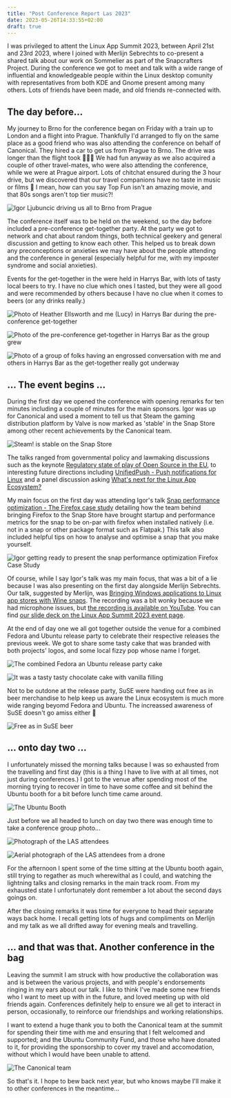 ```yaml
---
title: "Post Conference Report Las 2023"
date: 2023-05-26T14:33:55+02:00
draft: true
---
```


I was privileged to attent the Linux App Summit 2023, between April 21st and 23rd 2023, where I joined with Merlijn Sebrechts to co-present a shared talk about our work on Sommelier as part of the Snapcrafters Project. During the conference we got to meet and talk with a wide range of influential and knowledgeable people within the Linux desktop comunity with representatives from both KDE and Gnome present among many others. Lots of friends have been made, and old friends re-connected with.

## The day before...

My journey to Brno for the conference began on Friday with a train up to London and a flight into Prague. Thankfully I'd arranged to fly on the same place as a good friend who was also attending the conference on behalf of Canonical. They hired a car to get us from Prague to Brno. The drive was longer than the flight took 🤦🏻‍♀️ We had fun anyway as we also acquired a couple of other travel-mates, who were also attending the conference, while we were at Prague airport. Lots of chitchat ensured during the 3 hour drive, but we discovered that our travel companions have no taste in music or films 🤭 I mean, how can you say Top Fun isn't an amazing movie, and that 80s songs aren't top tier music?!

![Igor Ljubuncic driving us all to Brno from Prague](igor-goes-driving-in-his-car.jpg)

The conference itself was to be held on the weekend, so the day before included a pre-conference get-together party. At the party we got to network and chat about random things, both technical geekery and general discussion and getting to know each other. This helped us to break down any preconceptions or anxieties we may have about the people attending and the conference in general (especially helpful for me, with my imposter syndrome and social anxieties).

Events for the get-together in the were held in Harrys Bar, with lots of tasty local beers to try. I have no clue which ones I tasted, but they were all good and were recommended by others because I have no clue when it comes to beers (or any drinks really.)

![Photo of Heather Ellsworth and me (Lucy) in Harrys Bar during the pre-conference get-together](heather-and-lucy-at-harrys.jpg)

![Photo of the pre-conference get-together in Harrys Bar as the group grew](harrys-bar-pre-conference-get-together.jpg)

![Photo of a group of folks having an engrossed conversation with me and others in Harrys Bar as the get-together really got underway](talking-with-folks-at-harrys.jpg)

## ... The event begins ...

During the first day we opened the conference with opening remarks for ten minutes including a couple of minutes for the main sponsors. Igor was up for Canonical and used a moment to tell us that Steam the gaming distribution platform by Valve is now marked as 'stable' in the Snap Store among other recent achievements by the Canonical team.

![Steam! is stable on the Snap Store](steam-snap-is-stable.jpg)

The talks ranged from governmental policy and lawmaking discussions such as the keynote [Regulatory state of play of Open Source in the EU](https://conf.linuxappsummit.org/event/5/sessions/6/), to interesting future directions including [UnifiedPush - Push notifications for Linux](https://conf.linuxappsummit.org/event/5/contributions/149/) and a panel discussion asking [What's next for the Linux App Ecosystem?](https://conf.linuxappsummit.org/event/5/contributions/151/)

My main focus on the first day was attending Igor's talk [Snap performance optimization - The Firefox case study](https://conf.linuxappsummit.org/event/5/contributions/152/) detailing how the team behind bringing Firefox to the Snap Store have brought startup and performance metrics for the snap to be on-par with firefox when installed natively (i.e. not in a snap or other package format such as Flatpak.) This talk also included helpful tips on how to analyse and optimise a snap that you make yourself.

![Igor getting ready to present the snap performance optimization Firefox Case Study](snap-performance-optimization-the-firefox-case-study.jpg)

Of course, while I say Igor's talk was my main focus, that was a bit of a lie because I was also presenting on the first day alongside Merlijn Sebrechts. Our talk, suggested by Merlijn, was [Bringing Windows applications to Linux app stores with Wine snaps](https://conf.linuxappsummit.org/event/5/contributions/156/). The recording was a bit wonky because we had microphone issues, but [the recording is available on YouTube](https://youtu.be/zBPndzvJgQo?t=3818). You can find [our slide deck on the Linux App Summit 2023 event page](https://conf.linuxappsummit.org/event/5/contributions/156/attachments/38/64/2023%20-%20Bringing%20Windows%20applications%20to%20Linux%20app%20stores%20with%20Wine%20snaps.pdf).

At the end of day one we all got together outside the venue for a combined Fedora and Ubuntu release party to celebrate their respective releases the previous week. We got to share some tasty cake that was branded with both projects' logos, and some local fizzy pop whose name I forget.

![The combined Fedora an Ubuntu release party cake](release-party-cake.jpg)

![It was a tasty tasty chocolate cake with vanilla filling](tasty-tasty-chocolate-cake.jpg)

Not to be outdone at the release party, SuSE were handing out free as in beer merchandise to help keep us aware the Linux ecosystem is much more wide ranging beyomd Fedora and Ubuntu. The increassed awareness of SuSE doesn't go amiss either 🤭

![Free as in SuSE beer](free-as-in-suse-beer.jpg)

## ... onto day two ...

I unfortunately missed the morning talks because I was so exhausted from the travelling and first day (this is a thing I have to live with at all times, not just during conferences.) I got to the venue after spending most of the morning trying to recover in time to have some coffee and sit behind the Ubuntu booth for a bit before lunch time came around.

![The Ubuntu Booth](ubuntu-booth.jpg)

Just before we all headed to lunch on day two there was enough time to take a conference group photo...

![Photograph of the LAS attendees](las-group-photo-of-attendees.jpg)

![Aerial photograph of the LAS attendees from a drone](las-group-photo-of-attendees-from-above.jpg)

For the afternoon I spent some of the time sitting at the Ubuntu booth again, still trying to regather as much wherewithal as I could, and watching the lightning talks and closing remarks in the main track room. From my exhausted state I unfortunately dont remember a lot about the second days goings on.

After the closing remarks it was time for everyone to head their separate ways back home. I recall getting lots of hugs and compliments on Merlijn and my talk as we all drifted away for evening meals and travelling.

## ... and that was that. Another conference in the bag

Leaving the summit I am struck with how productive the collaboration was and is between the various projects, and with people's endorsements ringing in my ears about our talk. I like to think I've made some new friends who I want to meet up with in the future, and loved meeting up with old friends again. Conferences definitely help to ensure we all get to interact in person, occasionally, to reinforce our friendships and working relationships.

I want to extend a huge thank you to both the Canonical team at the summit for spending their time with me and ensuring that I felt welcomed and supported; and the Ubuntu Community Fund, and those who have donated to it, for providing the sponsorship to cover my travel and accomodation, without which I would have been unable to attend.

![The Canonical team](the-caconicalers.jpg)

So that's it. I hope to bew back next year, but who knows maybe I'll make it to other conferences in the meantime...